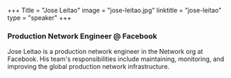 +++
Title = "Jose Leitao"
image = "jose-leitao.jpg"
linktitle = "jose-leitao"
type = "speaker"
+++

### Production Network Engineer @ Facebook
Jose Leitao is a production network engineer in the Network org at Facebook. His team's responsibilities include maintaining, monitoring, and improving the global production network infrastructure.